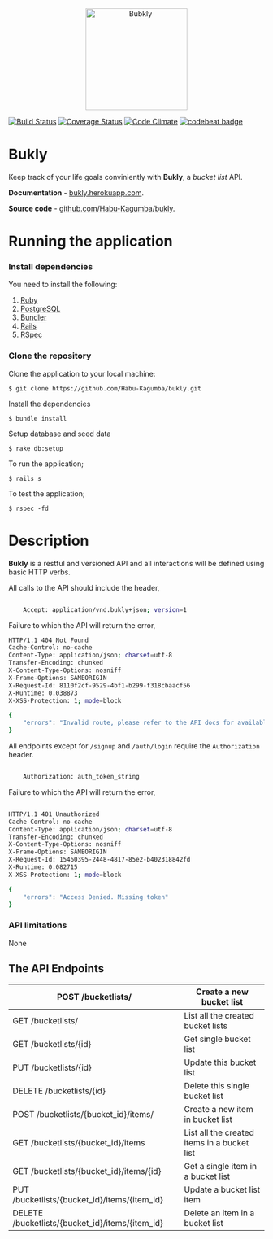 <div style="text-align:center;">
    <a href="http://bukly.herokuapp.com"><img src="https://res.cloudinary.com/habu-kagumba/image/upload/v1467210107/bukly_oemne0.svg" alt="Bubkly" width="200"></a>
</div>

[![Build Status](https://travis-ci.org/Habu-Kagumba/bukly.svg?branch=master)](https://travis-ci.org/Habu-Kagumba/bukly) [![Coverage Status](https://coveralls.io/repos/github/andela-hkagumba/bukly/badge.svg?branch=master)](https://coveralls.io/github/andela-hkagumba/bukly?branch=master) [![Code Climate](https://codeclimate.com/github/andela-hkagumba/bukly/badges/gpa.svg)](https://codeclimate.com/github/andela-hkagumba/bukly) [![codebeat badge](https://codebeat.co/badges/f8d85a5f-20bd-4d97-ace7-13649a7e1ec7)](https://codebeat.co/projects/github-com-andela-hkagumba-bukly)

# Bukly

Keep track of your life goals conviniently with **Bukly**, a *bucket list* API.

**Documentation** - [bukly.herokuapp.com](http://bukly.herokuapp.com).

**Source code** - [github.com/Habu-Kagumba/bukly](https://github.com/Habu-Kagumba/bukly).

# Running the application

### Install dependencies

You need to install the following:

1. [Ruby](https://github.com/rbenv/rbenv)
2. [PostgreSQL](http://www.postgresql.org/download/macosx/)
3. [Bundler](http://bundler.io/)
4. [Rails](http://guides.rubyonrails.org/getting_started.html#installing-rails)
5. [RSpec](http://rspec.info/)

### Clone the repository

Clone the application to your local machine:

```
$ git clone https://github.com/Habu-Kagumba/bukly.git
```

Install the dependencies

```
$ bundle install
```

Setup database and seed data

```
$ rake db:setup
```

To run the application;

```
$ rails s
```

To test the application;

```
$ rspec -fd
```

# Description

**Bukly** is a restful and versioned API and all interactions will be defined using basic HTTP verbs.

All calls to the API should include the header,

```sh

    Accept: application/vnd.bukly+json; version=1

```

Failure to which the API will return the error,

```sh
HTTP/1.1 404 Not Found
Cache-Control: no-cache
Content-Type: application/json; charset=utf-8
Transfer-Encoding: chunked
X-Content-Type-Options: nosniff
X-Frame-Options: SAMEORIGIN
X-Request-Id: 8110f2cf-9529-4bf1-b299-f318cbaacf56
X-Runtime: 0.038873
X-XSS-Protection: 1; mode=block

{
    "errors": "Invalid route, please refer to the API docs for available routes"
}

```

All endpoints except for `/signup` and `/auth/login` require the `Authorization` header.

```sh

    Authorization: auth_token_string

```

Failure to which the API will return the error,

```sh

HTTP/1.1 401 Unauthorized
Cache-Control: no-cache
Content-Type: application/json; charset=utf-8
Transfer-Encoding: chunked
X-Content-Type-Options: nosniff
X-Frame-Options: SAMEORIGIN
X-Request-Id: 15460395-2448-4817-85e2-b402318842fd
X-Runtime: 0.082715
X-XSS-Protection: 1; mode=block

{
    "errors": "Access Denied. Missing token"
}

```

### API limitations

None

## The API Endpoints

POST /bucketlists/ | Create a new bucket list
-----|-------
GET /bucketlists/ | List all the created bucket lists
GET /bucketlists/{id} | Get single bucket list
PUT /bucketlists/{id} | Update this bucket list
DELETE /bucketlists/{id} | Delete this single bucket list
POST /bucketlists/{bucket_id}/items/ | Create a new item in bucket list
GET /bucketlists/{bucket_id}/items | List all the created items in a bucket list
GET /bucketlists/{bucket_id}/items/{id} | Get a single item in a bucket list
PUT /bucketlists/{bucket_id}/items/{item_id} | Update a bucket list item
DELETE /bucketlists/{bucket_id}/items/{item_id} | Delete an item in a bucket list
